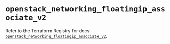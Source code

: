 # `openstack_networking_floatingip_associate_v2`

Refer to the Terraform Registry for docs: [`openstack_networking_floatingip_associate_v2`](https://registry.terraform.io/providers/terraform-provider-openstack/openstack/3.0.0/docs/resources/networking_floatingip_associate_v2).
